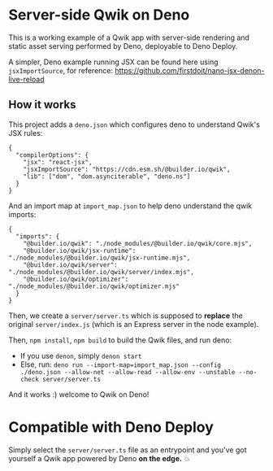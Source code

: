 # Server-side Qwik on Deno

This is a working example of a Qwik app with server-side rendering and static asset serving performed by Deno, deployable to Deno Deploy.

A simpler, Deno example running JSX can be found here using `jsxImportSource`, for reference: https://github.com/firstdoit/nano-jsx-denon-live-reload

## How it works

This project adds a `deno.json` which configures deno to understand Qwik's JSX rules:

```
{
  "compilerOptions": {
    "jsx": "react-jsx",
    "jsxImportSource": "https://cdn.esm.sh/@builder.io/qwik",
    "lib": ["dom", "dom.asynciterable", "deno.ns"]
  }
}
```

And an import map at `import_map.json` to help deno understand the qwik imports:

```
{
  "imports": {
    "@builder.io/qwik": "./node_modules/@builder.io/qwik/core.mjs",
    "@builder.io/qwik/jsx-runtime": "./node_modules/@builder.io/qwik/jsx-runtime.mjs",
    "@builder.io/qwik/server": "./node_modules/@builder.io/qwik/server/index.mjs",
    "@builder.io/qwik/optimizer": "./node_modules/@builder.io/qwik/optimizer.mjs"
  }
}
```

Then, we create a `server/server.ts` which is supposed to **replace** the original `server/index.js` (which is an Express server in the node example).

Then, `npm install`, `npm build` to build the Qwik files, and run deno:

- If you use `denon`, simply `denon start`
- Else, run: `deno run --import-map=import_map.json --config ./deno.json --allow-net --allow-read --allow-env --unstable --no-check server/server.ts`

And it works :) welcome to Qwik on Deno!

# Compatible with Deno Deploy

Simply select the `server/server.ts` file as an entrypoint and you've got yourself a Qwik app powered by Deno **on the edge.** 💥